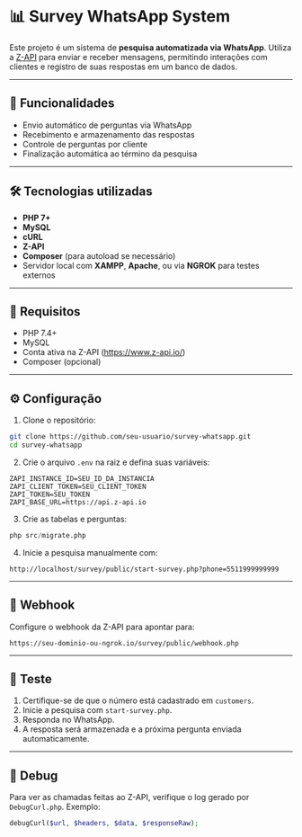 
# 📊 Survey WhatsApp System

Este projeto é um sistema de **pesquisa automatizada via WhatsApp**. Utiliza a [Z-API](https://www.z-api.io/) para enviar e receber mensagens, permitindo interações com clientes e registro de suas respostas em um banco de dados.

---

## 🚀 Funcionalidades

- Envio automático de perguntas via WhatsApp
- Recebimento e armazenamento das respostas
- Controle de perguntas por cliente
- Finalização automática ao término da pesquisa

---

## 🛠 Tecnologias utilizadas

- **PHP 7+**
- **MySQL**
- **cURL**
- **Z-API**
- **Composer** (para autoload se necessário)
- Servidor local com **XAMPP**, **Apache**, ou via **NGROK** para testes externos

---

## 🔌 Requisitos

- PHP 7.4+
- MySQL
- Conta ativa na Z-API (https://www.z-api.io/)
- Composer (opcional)

---

## ⚙️ Configuração

1. Clone o repositório:

```bash
git clone https://github.com/seu-usuario/survey-whatsapp.git
cd survey-whatsapp
````

2. Crie o arquivo `.env` na raiz e defina suas variáveis:

```env
ZAPI_INSTANCE_ID=SEU_ID_DA_INSTANCIA
ZAPI_CLIENT_TOKEN=SEU_CLIENT_TOKEN
ZAPI_TOKEN=SEU_TOKEN
ZAPI_BASE_URL=https://api.z-api.io
```

3. Crie as tabelas e perguntas:

```sql
php src/migrate.php
```

4. Inicie a pesquisa manualmente com:

```
http://localhost/survey/public/start-survey.php?phone=5511999999999
```

---

## 🔄 Webhook

Configure o webhook da Z-API para apontar para:

```
https://seu-dominio-ou-ngrok.io/survey/public/webhook.php
```

---

## 🧪 Teste

1. Certifique-se de que o número está cadastrado em `customers`.
2. Inicie a pesquisa com `start-survey.php`.
3. Responda no WhatsApp.
4. A resposta será armazenada e a próxima pergunta enviada automaticamente.

---

## 🐛 Debug

Para ver as chamadas feitas ao Z-API, verifique o log gerado por `DebugCurl.php`. Exemplo:

```php
debugCurl($url, $headers, $data, $responseRaw);
```
